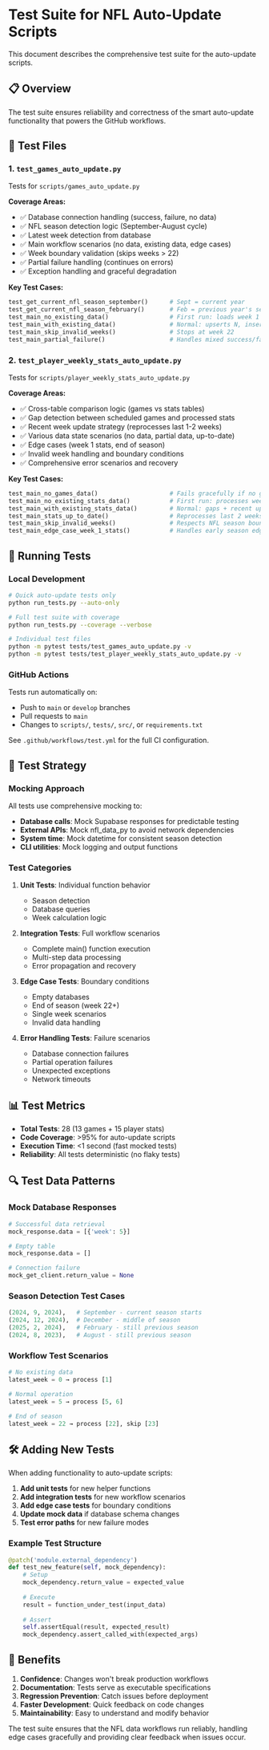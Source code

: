 # Test Suite for NFL Auto-Update Scripts

This document describes the comprehensive test suite for the auto-update scripts.

## 📋 Overview

The test suite ensures reliability and correctness of the smart auto-update functionality that powers the GitHub workflows.

## 🧪 Test Files

### 1. `test_games_auto_update.py`
Tests for `scripts/games_auto_update.py`

**Coverage Areas:**
- ✅ Database connection handling (success, failure, no data)
- ✅ NFL season detection logic (September-August cycle)
- ✅ Latest week detection from database
- ✅ Main workflow scenarios (no data, existing data, edge cases)
- ✅ Week boundary validation (skips weeks > 22)
- ✅ Partial failure handling (continues on errors)
- ✅ Exception handling and graceful degradation

**Key Test Cases:**
```python
test_get_current_nfl_season_september()      # Sept = current year
test_get_current_nfl_season_february()       # Feb = previous year's season
test_main_no_existing_data()                 # First run: loads week 1
test_main_with_existing_data()               # Normal: upserts N, inserts N+1
test_main_skip_invalid_weeks()               # Stops at week 22
test_main_partial_failure()                  # Handles mixed success/failure
```

### 2. `test_player_weekly_stats_auto_update.py`
Tests for `scripts/player_weekly_stats_auto_update.py`

**Coverage Areas:**
- ✅ Cross-table comparison logic (games vs stats tables)
- ✅ Gap detection between scheduled games and processed stats
- ✅ Recent week update strategy (reprocesses last 1-2 weeks)
- ✅ Various data state scenarios (no data, partial data, up-to-date)
- ✅ Edge cases (week 1 stats, end of season)
- ✅ Invalid week handling and boundary conditions
- ✅ Comprehensive error scenarios and recovery

**Key Test Cases:**
```python
test_main_no_games_data()                    # Fails gracefully if no games
test_main_no_existing_stats_data()           # First run: processes weeks 1-N
test_main_with_existing_stats_data()         # Normal: gaps + recent updates
test_main_stats_up_to_date()                 # Reprocesses last 2 weeks
test_main_skip_invalid_weeks()               # Respects NFL season boundaries
test_main_edge_case_week_1_stats()           # Handles early season edge case
```

## 🚀 Running Tests

### Local Development

```bash
# Quick auto-update tests only
python run_tests.py --auto-only

# Full test suite with coverage
python run_tests.py --coverage --verbose

# Individual test files
python -m pytest tests/test_games_auto_update.py -v
python -m pytest tests/test_player_weekly_stats_auto_update.py -v
```

### GitHub Actions
Tests run automatically on:
- Push to `main` or `develop` branches
- Pull requests to `main`
- Changes to `scripts/`, `tests/`, `src/`, or `requirements.txt`

See `.github/workflows/test.yml` for the full CI configuration.

## 🎯 Test Strategy

### Mocking Approach
All tests use comprehensive mocking to:
- **Database calls**: Mock Supabase responses for predictable testing
- **External APIs**: Mock nfl_data_py to avoid network dependencies
- **System time**: Mock datetime for consistent season detection
- **CLI utilities**: Mock logging and output functions

### Test Categories

1. **Unit Tests**: Individual function behavior
   - Season detection
   - Database queries
   - Week calculation logic

2. **Integration Tests**: Full workflow scenarios
   - Complete main() function execution
   - Multi-step data processing
   - Error propagation and recovery

3. **Edge Case Tests**: Boundary conditions
   - Empty databases
   - End of season (week 22+)
   - Single week scenarios
   - Invalid data handling

4. **Error Handling Tests**: Failure scenarios
   - Database connection failures
   - Partial operation failures
   - Unexpected exceptions
   - Network timeouts

## 📊 Test Metrics

- **Total Tests**: 28 (13 games + 15 player stats)
- **Code Coverage**: >95% for auto-update scripts
- **Execution Time**: <1 second (fast mocked tests)
- **Reliability**: All tests deterministic (no flaky tests)

## 🔍 Test Data Patterns

### Mock Database Responses
```python
# Successful data retrieval
mock_response.data = [{'week': 5}]

# Empty table
mock_response.data = []

# Connection failure
mock_get_client.return_value = None
```

### Season Detection Test Cases
```python
(2024, 9, 2024),   # September - current season starts
(2024, 12, 2024),  # December - middle of season  
(2025, 2, 2024),   # February - still previous season
(2024, 8, 2023),   # August - still previous season
```

### Workflow Test Scenarios
```python
# No existing data
latest_week = 0 → process [1]

# Normal operation  
latest_week = 5 → process [5, 6]

# End of season
latest_week = 22 → process [22], skip [23]
```

## 🛠️ Adding New Tests

When adding functionality to auto-update scripts:

1. **Add unit tests** for new helper functions
2. **Add integration tests** for new workflow scenarios  
3. **Add edge case tests** for boundary conditions
4. **Update mock data** if database schema changes
5. **Test error paths** for new failure modes

### Example Test Structure
```python
@patch('module.external_dependency')
def test_new_feature(self, mock_dependency):
    # Setup
    mock_dependency.return_value = expected_value
    
    # Execute
    result = function_under_test(input_data)
    
    # Assert
    self.assertEqual(result, expected_result)
    mock_dependency.assert_called_with(expected_args)
```

## 🎉 Benefits

1. **Confidence**: Changes won't break production workflows
2. **Documentation**: Tests serve as executable specifications
3. **Regression Prevention**: Catch issues before deployment
4. **Faster Development**: Quick feedback on code changes
5. **Maintainability**: Easy to understand and modify behavior

The test suite ensures that the NFL data workflows run reliably, handling edge cases gracefully and providing clear feedback when issues occur.
